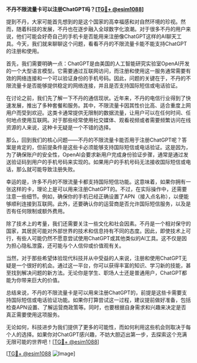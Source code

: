 **不丹不限流量卡可以注册ChatGPT吗？[[TG💪+ @esim1088](https://t.me/s/esim1088)]**

提到不丹，大家可能首先想到的是这个国家的高幸福感和对自然环境的珍视。然而，随着科技的发展，不丹也在逐步融入全球数字化浪潮。对于很多不丹的用户来说，他们可能会好奇自己的手机卡是否能用来注册像ChatGPT这样的AI聊天工具。今天，我们就来聊聊这个问题，看看不丹的不限流量卡能不能支持ChatGPT的注册和使用。

首先，我们需要明确一点：ChatGPT是由美国的人工智能研究实验室OpenAI开发的一个大型语言模型。它需要通过互联网访问，而注册和使用这一服务通常需要有效的网络连接和一个可以验证身份的手机号码。因此，问题的关键在于，不丹的不限流量卡是否能够提供稳定的网络连接，并且是否支持国际短信或电话验证。

在讨论之前，我们先了解一下不丹的通信现状。近年来，不丹的电信行业得到了快速发展，推出了多种套餐和服务。其中，不限流量卡因其性价比高、适合重度上网用户而受到欢迎。这类卡通常提供无限制的数据流量，让用户可以在任何时间、任何地点使用互联网。对于那些经常使用社交媒体、观看视频或者需要频繁访问在线资源的人来说，这种卡无疑是一个不错的选择。

那么，回到我们的核心问题——不丹的不限流量卡能否用于注册ChatGPT呢？答案是肯定的，但前提条件是这些卡必须能够支持国际短信或电话验证。这是因为，为了确保账户的安全性，OpenAI会要求新用户完成身份验证步骤，通常是通过发送验证码到用户的手机号码来实现的。如果用户的手机号码无法接收国际短信或电话，那么就可能导致注册失败。

幸运的是，许多不丹的不限流量卡都支持国际短信功能。这意味着，如果你拥有一张这样的卡，理论上是可以用来注册ChatGPT的。不过，在实际操作中，还需要注意一些细节。例如，确保你的手机已经正确设置了APN（接入点名称），以便能够顺利连接到互联网。此外，还要确认你的运营商是否允许国际短信服务，以及是否有任何限制或额外费用。

除了技术上的考量，我们还需要关注一些文化和社会因素。不丹是一个相对保守的国家，其居民可能对外部世界的技术和信息持有不同的态度。因此，即使技术上可行，有些人可能仍然不愿意尝试使用ChatGPT或其他类似的AI工具。这不仅是因为担心隐私泄露，还可能与个人信仰或价值观有关。

当然，对于那些希望体验现代科技并从中受益的人来说，注册和使用ChatGPT无疑是一个很好的机会。通过这一平台，你可以获得丰富的知识、学习新的技能，甚至找到解决问题的新方法。无论你是学生、职场人士还是普通用户，ChatGPT都能为你带来巨大的价值。

总结来说，不丹的不限流量卡是可以用来注册ChatGPT的，前提是这些卡需要支持国际短信或电话验证功能。如果你打算尝试这一过程，建议提前做好准备，包括检查APN设置、了解运营商政策等。同时，也要根据自身需求和兴趣来决定是否真正需要使用这项服务。

无论如何，科技进步为我们提供了更多的可能性，而如何利用这些机会则取决于每个人的选择。如果你对ChatGPT感兴趣，不妨大胆迈出第一步，去探索这个充满无限可能的世界吧！[[TG💪+ @esim1088](https://t.me/s/esim1088)]

[[TG💪+ @esim1088](https://t.me/s/esim1088) ![Image](https://i.postimg.cc/4NQfJmqS/Snipaste-2025-05-13-00-14-12.png)]